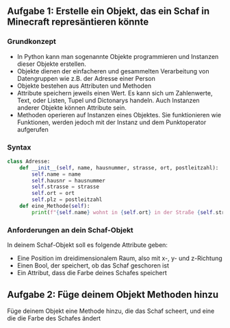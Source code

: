 ## Aufgabe 1: Erstelle ein Objekt, das ein Schaf in Minecraft represäntieren könnte
### Grundkonzept
* In Python kann man sogenannte Objekte programmieren und Instanzen  dieser Objekte erstellen.
* Objekte dienen der einfacheren und gesammelten Verarbeitung von Datengruppen wie z.B. der Adresse einer Person
* Objekte bestehen aus Attributen und Methoden
* Attribute speichern jeweils einen Wert. Es kann sich um Zahlenwerte, Text, oder Listen, Tupel und Dictonarys handeln. Auch Instanzen anderer Objekte können Attribute sein.
*  Methoden operieren auf Instanzen eines Objektes. Sie funktionieren wie Funktionen, werden jedoch mit der Instanz und dem Punktoperator aufgerufen
### Syntax
```python
class Adresse:
    def __init__(self, name, hausnummer, strasse, ort, postleitzahl):
        self.name = name
        self.hausnr = hausnummer
        self.strasse = strasse
        self.ort = ort
        self.plz = postleitzahl
    def eine_Methode(self):
        print(f"{self.name} wohnt in {self.ort} in der Straße {self.strasse} Hausnummer {self.hausnr}")
```
### Anforderungen an dein Schaf-Objekt
In deinem Schaf-Objekt soll es folgende Attribute geben:
* Eine Position im dreidimensionalem Raum, also mit x-, y- und z-Richtung
* Einen Bool, der speichert, ob das Schaf geschoren ist
* Ein Attribut, dass die Farbe deines Schafes speichert
## Aufgabe 2: Füge deinem Objekt Methoden hinzu
Füge deinem Objekt eine Methode hinzu, die das Schaf scheert, und eine die die Farbe des Schafes ändert